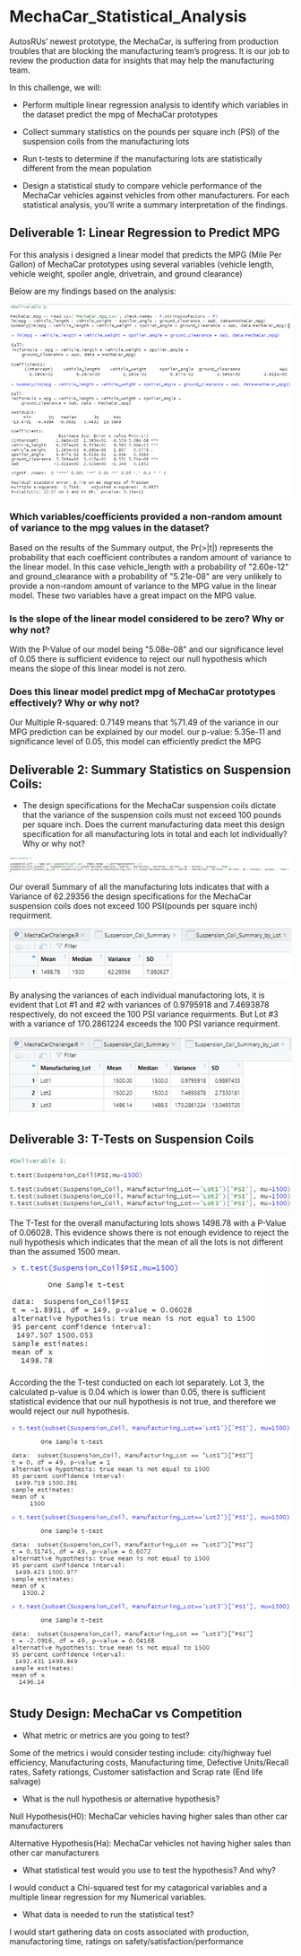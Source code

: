 # MechaCar_Statistical_Analysis

AutosRUs’ newest prototype, the MechaCar, is suffering from production troubles that are blocking the manufacturing team’s progress. It is our job to review the production data for insights that may help the manufacturing team.

In this challenge, we will:

- Perform multiple linear regression analysis to identify which variables in the dataset predict the mpg of MechaCar prototypes

- Collect summary statistics on the pounds per square inch (PSI) of the suspension coils from the manufacturing lots

- Run t-tests to determine if the manufacturing lots are statistically different from the mean population

- Design a statistical study to compare vehicle performance of the MechaCar vehicles against vehicles from other manufacturers. For each statistical analysis, you’ll write a summary interpretation of the findings.


## Deliverable 1: Linear Regression to Predict MPG

For this analysis i designed a linear model that predicts the MPG (Mile Per Gallon) of MechaCar prototypes using several variables (vehicle length, vehicle weight, spoiler angle, drivetrain, and ground clearance)

Below are my findings based on the analysis:

![](https://github.com/kbehyar/MechaCar_Statistical_Analysis/blob/main/Images/Deliverable%201.PNG)
![](https://github.com/kbehyar/MechaCar_Statistical_Analysis/blob/main/Images/Deliverable%201-1.PNG)
![](https://github.com/kbehyar/MechaCar_Statistical_Analysis/blob/main/Images/Deliverable%201-2.PNG)

### Which variables/coefficients provided a non-random amount of variance to the mpg values in the dataset?

Based on the results of the Summary output, the Pr(>|t|) represents the probability that each coefficient contributes a random amount of variance to the linear model. In this case vehicle_length with a probability of "2.60e-12" and ground_clearance with a probability of "5.21e-08" are very unlikely to provide a non-random amount of variance to the MPG value in the linear model. These two variables have a great impact on the MPG value.

### Is the slope of the linear model considered to be zero? Why or why not?

With the P-Value of our model being "5.08e-08" and our significance level of 0.05 there is sufficient evidence to reject our null hypothesis which means the slope of this linear model is not zero.

### Does this linear model predict mpg of MechaCar prototypes effectively? Why or why not? 

Our Multiple R-squared: 0.7149 means that %71.49 of the variance in our MPG prediction can be explained by our model. our p-value: 5.35e-11 and significance level of 0.05, this model can efficiently predict the MPG

## Deliverable 2: Summary Statistics on Suspension Coils:

- The design specifications for the MechaCar suspension coils dictate that the variance of the suspension coils must not exceed 100 pounds per square inch. Does the current manufacturing data meet this design specification for all manufacturing lots in total and each lot individually? Why or why not?

![](https://github.com/kbehyar/MechaCar_Statistical_Analysis/blob/main/Images/Deliverable%202-3.PNG)

Our overall Summary of all the manufacturing lots indicates that with a Variance of 62.29356 the design specifications for the MechaCar suspension coils does not exceed 100 PSI(pounds per square inch) requirment.

![](https://github.com/kbehyar/MechaCar_Statistical_Analysis/blob/main/Images/Deliverable%202.PNG)

By analysing the variances of each individual manufactoring lots, it is evident that Lot #1 and #2 with variances of 0.9795918 and 7.4693878 respectively, do not exceed the 100 PSI variance requirments. But Lot #3 with a variance of 170.2861224 exceeds the 100 PSI variance requirment.

![](https://github.com/kbehyar/MechaCar_Statistical_Analysis/blob/main/Images/Deliverable%202-2.PNG)

## Deliverable 3: T-Tests on Suspension Coils

![](https://github.com/kbehyar/MechaCar_Statistical_Analysis/blob/main/Images/Deliverable%203.PNG)

The T-Test for the overall manufacturing lots shows 1498.78 with a P-Value of 0.06028. This evidence shows there is not enough evidence to reject the null hypothesis which indicates that the mean of all the lots is not different than the assumed 1500 mean.

![](https://github.com/kbehyar/MechaCar_Statistical_Analysis/blob/main/Images/Deliverable%203-1.PNG)

According the the T-test conducted on each lot separately. Lot 3, the calculated p-value is 0.04 which is lower than 0.05, there is sufficient statistical evidence that our null hypothesis is not true, and therefore we would reject our null hypothesis.

![](https://github.com/kbehyar/MechaCar_Statistical_Analysis/blob/main/Images/Deliverable%203-3.PNG)

## Study Design: MechaCar vs Competition

- What metric or metrics are you going to test?

Some of the metrics i would consider testing include: city/highway fuel efficiency, Manufacturing costs, Manufacturing time, Defective Units/Recall rates, Safety rationgs, Customer satisfaction and Scrap rate (End life salvage)

- What is the null hypothesis or alternative hypothesis?

Null Hypothesis(H0): MechaCar vehicles having higher sales than other car manufacturers 

Alternative Hypothesis(Ha): MechaCar vehicles not having higher sales than other car manufacturers 

- What statistical test would you use to test the hypothesis? And why?

I would conduct a Chi-squared test for my catagorical variables and a multiple linear regression for my Numerical variables. 

- What data is needed to run the statistical test?

I would start gathering data on costs associated with production, manufactoring time, ratings on safety/satisfaction/performance 


